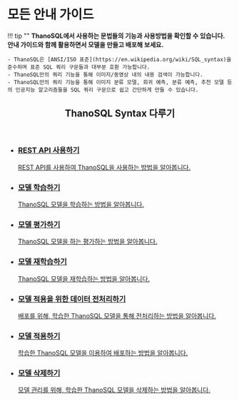 # __모든 안내 가이드__

!!! tip ""
    __ThanoSQL에서 사용하는 문법들의 기능과 사용방법을 확인할 수 있습니다.  
    안내 가이드와 함께 활용하면서 모델을 만들고 배포해 보세요.__   

    - ThanoSQL은 [ANSI/ISO 표준](https://en.wikipedia.org/wiki/SQL_syntax)을 준수하며 표준 SQL 쿼리 구문들과 대부분 호환 가능합니다.  
    - ThanoSQL만의 쿼리 기능을 통해 이미지/동영상 내의 내용 검색이 가능합니다.  
    - ThanoSQL만의 쿼리 기능을 통해 이미지 분류 모델, 회귀 예측, 분류 예측, 추천 모델 등의 인공지능 알고리즘들을 SQL 쿼리 구문으로 쉽고 간단하게 만들 수 있습니다.  

<div class="card">
  <header>
    <h2 id="card-h2">ThanoSQL Syntax 다루기</h2>
  </header>
  <ul class="fullclick">
    <li>
      <a href="../data_upload/">
        <h3>REST API 사용하기</h3>
        <p>
            REST API를 사용하여 ThanoSQL을 사용하는 방법을 알아봅니다.
        </p>
      </a>
    </li>
    <li>
      <a href="../modelling/BUILD_MODEL_SYNTAX/">
        <h3>모델 학습하기</h3>
        <p>
            ThanoSQL 모델을 학습하는 방법을 알아봅니다.
        </p>
      </a>
    </li>
    <li>
      <a href="../modelling/EVALUATE_MODEL_SYNTAX/">
        <h3>모델 평가하기</h3>
        <p>
            ThanoSQL 모델을 하는 평가하는 방법을 알아봅니다.
        </p>
      </a>
    </li>
    <li>
      <a href="../modelling/FIT_MODEL_SYNTAX/">
        <h3>모델 재학습하기</h3>
        <p>
            ThanoSQL 모델을 재학습하는 방법을 알아봅니다.
        </p>
      </a>
    </li>
    <li>
      <a href="../modelling/TRANSFORM_MODEL_SYNTAX/">
        <h3>모델 적용을 위한 데이터 전처리하기</h3>
        <p>
            배포를 위해, 학습한 ThanoSQL 모델을 통해 전처리하는 방법을 알아봅니다.
        </p>
      </a>
    </li>
    <li>
      <a href="../modelling/PREDICT_MODEL_SYNTAX/">
        <h3>모델 적용하기</h3>
        <p>
            학습한 ThanoSQL 모델을 이용하여 배포하는 방법을 알아봅니다. 
        </p>
      </a>
    </li>    
    <li>
      <a href="../modelling/DELETE_MODEL_SYNTAX/">
        <h3>모델 삭제하기</h3>
        <p>
            모델 관리를 위해, 학습한 ThanoSQL 모델을 삭제하는 방법을 알아봅니다.
        </p>
      </a>
    </li>
  </ul>
</div>